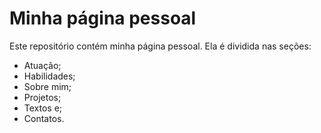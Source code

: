 # Minha página pessoal

Este repositório contém minha página pessoal. Ela é dividida nas seções:
- Atuação;
- Habilidades;
- Sobre mim;
- Projetos;
- Textos e;
- Contatos.